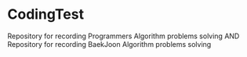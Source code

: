 # CodingTest
Repository for recording Programmers Algorithm problems solving
AND
Repository for recording BaekJoon Algorithm problems solving
